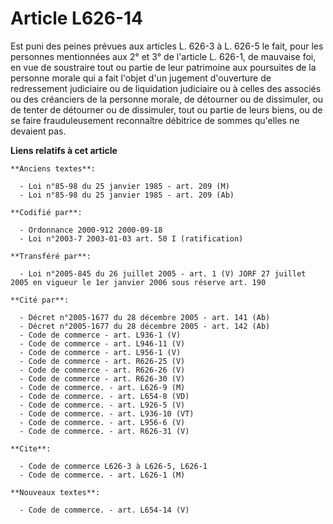 # Article L626-14

Est puni des peines prévues aux articles L. 626-3 à L. 626-5 le fait, pour les personnes mentionnées aux 2° et 3° de
l'article L. 626-1, de mauvaise foi, en vue de soustraire tout ou partie de leur patrimoine aux poursuites de la personne
morale qui a fait l'objet d'un jugement d'ouverture de redressement judiciaire ou de liquidation judiciaire ou à celles des
associés ou des créanciers de la personne morale, de détourner ou de dissimuler, ou de tenter de détourner ou de dissimuler,
tout ou partie de leurs biens, ou de se faire frauduleusement reconnaître débitrice de sommes qu'elles ne devaient pas.

**Liens relatifs à cet article**

	**Anciens textes**:

	  - Loi n°85-98 du 25 janvier 1985 - art. 209 (M)
	  - Loi n°85-98 du 25 janvier 1985 - art. 209 (Ab)

	**Codifié par**:

	  - Ordonnance 2000-912 2000-09-18
	  - Loi n°2003-7 2003-01-03 art. 50 I (ratification)

	**Transféré par**:

	  - Loi n°2005-845 du 26 juillet 2005 - art. 1 (V) JORF 27 juillet 2005 en vigueur le 1er janvier 2006 sous réserve art. 190

	**Cité par**:

	  - Décret n°2005-1677 du 28 décembre 2005 - art. 141 (Ab)
	  - Décret n°2005-1677 du 28 décembre 2005 - art. 142 (Ab)
	  - Code de commerce - art. L936-1 (V)
	  - Code de commerce - art. L946-11 (V)
	  - Code de commerce - art. L956-1 (V)
	  - Code de commerce - art. R626-25 (V)
	  - Code de commerce - art. R626-26 (V)
	  - Code de commerce - art. R626-30 (V)
	  - Code de commerce. - art. L626-9 (M)
	  - Code de commerce. - art. L654-8 (VD)
	  - Code de commerce. - art. L926-5 (V)
	  - Code de commerce. - art. L936-10 (VT)
	  - Code de commerce. - art. L956-6 (V)
	  - Code de commerce. - art. R626-31 (V)

	**Cite**:

	  - Code de commerce L626-3 à L626-5, L626-1
	  - Code de commerce. - art. L626-1 (M)

	**Nouveaux textes**:

	  - Code de commerce. - art. L654-14 (V)
